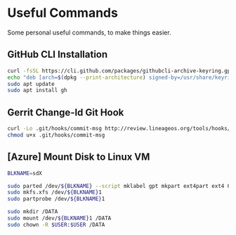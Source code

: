 # Useful Commands
Some personal useful commands, to make things easier.

## GitHub CLI Installation
```bash
curl -fsSL https://cli.github.com/packages/githubcli-archive-keyring.gpg | sudo dd of=/usr/share/keyrings/githubcli-archive-keyring.gpg
echo "deb [arch=$(dpkg --print-architecture) signed-by=/usr/share/keyrings/githubcli-archive-keyring.gpg] https://cli.github.com/packages stable main" | sudo tee /etc/apt/sources.list.d/github-cli.list > /dev/null
sudo apt update
sudo apt install gh
```

## Gerrit Change-Id Git Hook
```bash
curl -Lo .git/hooks/commit-msg http://review.lineageos.org/tools/hooks/commit-msg
chmod u+x .git/hooks/commit-msg
```

## [Azure] Mount Disk to Linux VM
```bash
BLKNAME=sdX

sudo parted /dev/${BLKNAME} --script mklabel gpt mkpart ext4part ext4 0% 100%
sudo mkfs.xfs /dev/${BLKNAME}1
sudo partprobe /dev/${BLKNAME}1

sudo mkdir /DATA
sudo mount /dev/${BLKNAME}1 /DATA
sudo chown -R $USER:$USER /DATA
```
